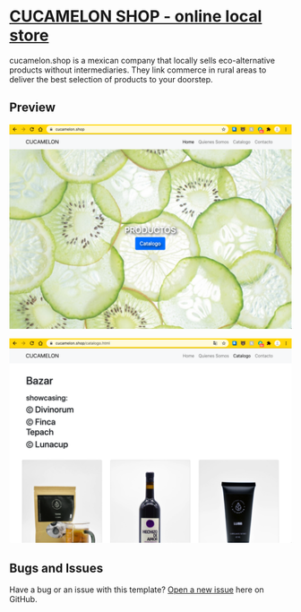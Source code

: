 # [CUCAMELON SHOP - online local store](https://cucamelon.shop)

cucamelon.shop is a mexican company that locally sells eco-alternative products without intermediaries.
They link commerce in rural areas to deliver the best selection of products to your doorstep.

## Preview

[![Shop Homepage Preview](https://github.com/MauMccoy/cucamelonshop/blob/master/cucamelonSlide1.png)](https://cucamelon.shop)


[![Shop Homepage Preview](https://github.com/MauMccoy/cucamelonshop/blob/master/bazarWeb.png)](https://cucamelon.shop)

## Bugs and Issues

Have a bug or an issue with this template? [Open a new issue](https://github.com/MauMccoy/cucamelonshop/issues) here on GitHub.

